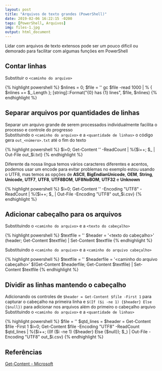 ```yaml
---
layout: post
title: "Arquivos de texto grandes (PowerShell)"
date: 2019-02-06 16:22:15 -0200
tags: [PowerShell, Arquivos]
img: files-1.jpg
output: html_document
---
```




Lidar com arquivos de texto extensos pode ser um pouco dificil ou demorado para facilitar com algumas funções em PowerShell

## Contar linhas

Substituir o `<caminho do arquivo>`


{% highlight powershell %}
$nlines = 0;
$file = '<caminho do arquivo>'
gc $file -read 1000 | % { $nlines += $_.Length };
[string]::Format("{0} has {1} lines", $file, $nlines)
{% endhighlight %}

## Separar arquivos por quantidades de linhas

Separar um arquivo grande de serem processados individualmente facilita o processo e controle do progresso  
Substituindo o `<caminho do arquivo>` e a `<quantidade de linhas>` o código gera `out_<número>.txt` até o fim do texto


{% highlight powershell %}
$i=0; Get-Content '<caminho do arquivo>' -ReadCount <quantidade de linhas> | %{$i++; $_ | Out-File out_$i.txt}
{% endhighlight %}

Diferente da nossa língua temos vários caracteres diferentes e acentos, podemos usar um encode para evitar problemas no exemplo estou usando o UTF8, mas temos as opções de **ASCII**, **BigEndianUnicode**, **OEM**, **String**, **Unicode**, **UTF7**, **UTF8**, **UTF8BOM**, **UF8NoBOM**, **UTF32** e **Unknown**


{% highlight powershell %}
$i=0; Get-Content '<caminho do arquivo>' -Encoding "UTF8" -ReadCount <quantidade de linhas> | %{$i++; $_ | Out-File -Encoding "UTF8" out_$i.csv}
{% endhighlight %}

## Adicionar cabeçalho para os arquivos

Substituindo o `<caminho do arquivo>` e a `<texto do cabeçalho>`


{% highlight powershell %}
$textfile = '<caminho do arquivo>'
$header = '<texto do cabeçalho>'
$($header; Get-Content $textfile) | Set-Content $textfile
{% endhighlight %}

Substituindo o `<caminho do arquivo>` e a `<caminho do arquivo cabeçalho>`


{% highlight powershell %}
$textfile = '<caminho do arquivo>'
$headerfile = '<caminho do arquivo cabeçalho>'
$(Get-Content $headerfile; Get-Content $textfile) | Set-Content $textfile
{% endhighlight %}

## Dividir as linhas mantendo o cabeçalho

Adicionando os controles de `$header = Get-Content $file -First 1` para capturar o cabeçalho na primeira linha e `$(If ($i -ne 1) {$header} Else {$null})` para adicionar nos arquivos além do primeiro o cabeçalho arquivo  
Substituindo o `<caminho do arquivo>` e a `<quantidade de linhas>`


{% highlight powershell %}
$file = '<caminho do arquivo>'
$qtd_lines = <quantidade de linhas>
$header = Get-Content $file -First 1
$i=0; Get-Content $file -Encoding "UTF8" -ReadCount $qtd_lines | %{$i++; $($(If ($i -ne 1) {$header} Else {$null}); $_) | Out-File -Encoding "UTF8" out_$i.csv}
{% endhighlight %}

## Referências 

[Get-Content - Microsoft](https://docs.microsoft.com/en-us/powershell/module/microsoft.powershell.management/get-content)
